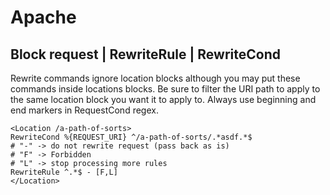 # Apache

## Block request | RewriteRule | RewriteCond

Rewrite commands ignore location blocks although you may put these commands
inside locations blocks. Be sure to filter the URI path to apply to the
same location block you want it to apply to.
Always use beginning and end markers in RequestCond regex.

```
<Location /a-path-of-sorts>
RewriteCond %{REQUEST_URI} ^/a-path-of-sorts/.*asdf.*$
# "-" -> do not rewrite request (pass back as is)
# "F" -> Forbidden
# "L" -> stop processing more rules
RewriteRule ^.*$ - [F,L]
</Location>
```
